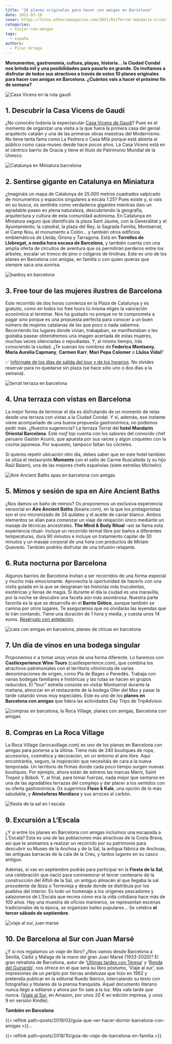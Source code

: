 ```yaml
---
title: "10 planes originales para hacer con amigas en Barcelona"
date: 2021-03-10
cover: https://fotos.etheriamagazine.com/2021/03/Terrat-mandarin-oriental-barcelona.jpg
categories: 
  - viajar-con-amigas
tags: 
  - españa
authors: 
  - Pilar Ortega
---
```


**Monumentos, gastronomía, cultura, playas, historia… la Ciudad Condal nos brinda mil y 
una posibilidades para pasarlo en grande. Os invitamos a disfrutar de todos sus 
atractivos a través de estos 10 planes originales para hacer con amigas en Barcelona. 
¿Cuántos vais a hacer el próximo fin de semana?** 

![Casa Vicens en la ruta gaudi](https://fotos.etheriamagazine.com/2020/08/planes-barcelona-casa-vicens.jpg "Casa Vicens, diseñada por Gaudí (Barcelona). © David Cardelus/ Casa Vicens")

## 1\. Descubrir la Casa Vicens de Gaudí

¿No conocéis todavía la espectacular [Casa Vicens de Gaudí](http://www.casavicens.org)? 
Pues es el momento de organizar una visita a la que fuera la primera casa del genial 
arquitecto catalán y una de las primeras obras maestras del Modernismo. No tiene tanta 
fama como La Pedrera o Casa Milá porque está abierta al público como casa-museo desde 
hace pocos años. La Casa Vicens está en el céntrico barrio de Gracia y tiene el título 
de Patrimonio Mundial de la Unesco. 

![Catalunya en Miniatura barcelona](https://fotos.etheriamagazine.com/2020/08/planes-mujeres-barcelona-Catalunya-en-Miniatura.jpg "Catalunya en Miniatura.")

## 2\. Sentirse gigante en Catalunya en Miniatura

¿Imagináis un mapa de Catalunya de 25.000 metros cuadrados salpicado de monumentos y 
espacios singulares a escala 1:25? Pues existe y, si vais en su busca, os sentiréis como 
verdaderos gigantes mientras dais un agradable paseo en plena naturaleza, descubriendo 
la geografía, arquitectura y cultura de esta comunidad autónoma. En Catalunya en 
Miniatura seguro que identificáis la plaza Sant Jaume, con la Generalitat y el 
Ayuntamiento; la catedral, la plaza del Rey, la Sagrada Familia, Montserrat, el Camp 
Nou, el monumento a Colón… y también otros edificios emblemáticos de Lleida, Girona y 
Tarragona. Está en **Torrelles de Llobregat, a media hora escasa de Barcelona**, y 
también cuenta con una amplia oferta de circuitos de aventura que os permitirán perderos 
entre los árboles, escalar un tronco de pino o colgaros de tirolinas. Este es uno de los 
planes en Barcelona con amigas, en familia o con quien quieras que siempre saca una 
sonrisa. 

![banksy en barcelona](https://fotos.etheriamagazine.com/2020/08/planes-amigas-barna-mundo-de-Banksy.jpg "Exposición “The World of Banksy – The Inmersive Experience'.")

## 3\. Free tour de las mujeres ilustres de Barcelona

Este recorrido de dos horas comienza en la Plaza de Catalunya y es gratuito, como en 
todos los free tours tú misma eliges la valoración económica al terminar. Nos ha gustado 
no porque no te comprometa a pagar sino porque es una propuesta perfecta para conocer a 
un buen número de mujeres catalanas de las que poco o nada sabemos. Recorriendo los 
lugares donde vivían, trabajaban, se manifestaban o les gustaba pasear obtendremos una 
imagen acertada de estas mujeres, muchas veces silenciadas o repudiadas. Y, al mismo 
tiempo, irás conociendo la ciudad. ¿Te suenan los nombres de **Federica Montseny**, 
**María Aurelia Capmany**, **Carmen Karr**, **Mari Pepa Colomer** o **Lluïsa Vidal**? 

✅ [Infórmate de los días de salida del tour y de los 
horarios](https://www.civitatis.com/es/barcelona/free-tour-mujeres-barcelona/?aid=10211). 
No olvides reservar para no quedarse sin plaza (se hace sólo uno o dos días a la 
semana). 

![terrat terraza en barcelona](https://fotos.etheriamagazine.com/2021/03/Terrat-mandarin-oriental-barcelona.jpg "Terrat, una terraza con vistas en Barcelona. © Mandarin Oriental Barcelona")

## 4\. Una terraza con vistas en Barcelona

La mejor forma de terminar el día es disfrutando de un momento de relax desde una 
terraza con vistas a la Ciudad Condal. Y si, además, ese instante viene acompañado de 
una buena propuesta gastronómica, no podemos pedir más. ¿Nuestra sugerencia? La terraza 
Terrat del **hotel Mandarin Oriental Barcelona**. Este _roof top_ cuenta con los sabores 
del conocido chef peruano Gastón Acurio, que apuesta por sus raíces y algún coqueteo con 
la cocina japonesa. Por supuesto, tampoco faltan los cócteles. 

Si quieres repetir ubicación otro día, debes saber que en este hotel también se sitúa el 
restaurante **Moments** con el sello de Carme Ruscalleda (y su hijo Raül Balam), una de 
las mejores chefs españolas (siete estrellas Michelin). 

![Aire Ancient Baths spas en barcelona con amigas](https://fotos.etheriamagazine.com/2020/08/planes-amigas-barcelona-spa-ancient-bath.jpg "Aire Ancient Baths, un planazo con amigas en Barcelona.")

## 5\. Mimos y sesión de spa en Aire Ancient Baths

¿Nos damos un baño de mimos? Os proponemos un exclusiva experiencia sensorial en **Aire 
Ancient Baths** (beaire.com), en la que los protagonistas son el oro micronizado de 24 
quilates y el aceite de caviar blanco. Ambos elementos se alían para comenzar un viaje 
de relajación único mediante un masaje de técnicas ancestrales. **The Mind & Body 
Ritual** –así se llama esta experiencia ritual– incluye un recorrido termal libre por 
baños a diferentes temperaturas, dura 90 minutos e incluye un tratamiento capilar de 30 
minutos y un masaje corporal de una hora con productos de Míriam Quevedo. También 
podréis disfrutar de una infusión relajante. 

## 6\. Ruta nocturna por Barcelona

Algunos barrios de Barcelona invitan a ser recorridos de una forma especial y mucho más 
emocionante. Aprovecha la oportunidad de hacerlo con una visita guiada en la que se 
desgranan las historias más truculentas, esotéricas y llenas de magia. Si durante el día 
la ciudad es una maravilla, por la noche se descubre una faceta aún más asombrosa. 
Nuestra parte favorita es la que se desarrolla en el **Barrio Gótico**, aunque también 
se camina por otros lugares. Te aseguramos que no olvidarás las leyendas que te irán 
contando. Tiene una duración de 1 hora y media, y cuesta unos 14 euros. [Resérvalo con 
antelación](https://www.civitatis.com/es/barcelona/tour-misterios-leyendas-barcelona/?aid=10211). 

![cata con amigas en barcelona, planes de chicas en barcelona](https://fotos.etheriamagazine.com/2020/08/planes-barcelona-amigas-catas.jpg "Una excursión con cata de vinos garantiza una buena terapia de risas.")

## 7\. Un día de vinos en una bodega singular

Proponemos ir a tomar unos vinos de una forma diferente. Lo haremos con 
**Castlexperience Wine Tours** (castlexperience.com), que combina los atractivos 
patrimoniales con el territorio vitivinícola de varias denominaciones de origen, como 
Pla de Bages o Penedès. Trabaja con varias bodegas familiares e históricas y las rutas 
se hacen en grupos reducidos. El “tour” estrella consiste en visitar Montserrat durante 
la mañana, almorzar en el restaurante de la bodega Oller del Mas y pasar la tarde 
catando vinos muy especiales. Este es uno de los **planes en Barcelona con amigas** que 
lidera las actividades Day Trips de TripAdvisor. 

![compras en barcelona, la Roca Village, planes con amigas, Barcelona con amigas](https://fotos.etheriamagazine.com/2020/08/planes-barcelona-compras-La-Roca-Village.jpg "Compras en © La Roca Village.")

## 8\. Compras en La Roca Village

La Roca Village (larocavillage.com) es uno de los planes en Barcelona con amigas para 
ponerse a la última. Tiene más de 240 boutiques de ropa, accesorios, cosmética y 
decoración, en un entorno al aire libre. Aquí encontraréis, seguro, la inspiración que 
necesitáis de cara a la nueva temporada. Un territorio de firmas donde cada poco tiempo 
surgen nuevas boutiques. Por ejemplo, ahora están de estreno las marcas Marni, Saint 
Tropez y Bóboli. Y, al final, para tomar fuerzas, nada mejor que sentarse en una de las 
agradables terrazas del complejo y dar placer a los sentidos con su oferta gastronómica. 
Os sugerimos **Flaxe & Kale**, una opción de lo más saludable, y **Atmósferas Mordisco** 
y sus arroces al carbón. 

![fiesta de la sal en l escala](https://fotos.etheriamagazine.com/2020/08/planes-la-escala-Fiesta-de-la-Sal.jpg "Fiesta de la Sal, en L’Escala. © Rafa Pérez/ Arxiu Imatges PTCBG")

## 9\. Excursión a L’Escala

¿Y si entre los planes en Barcelona con amigas incluimos una escapada a L’Escala? Esta 
es una de las poblaciones más atractivas de la Costa Brava, así que te animamos a 
realizar un recorrido por su patrimonio para descubrir su Museo de la Anchoa y de la 
Sal, la antigua fábrica de Anchoas, las antiguas barracas de la cala de la Creu, y 
tantos lugares en su casco antiguo. 

Además, si vas en septiembre podrás para participar en la **Fiesta de la Sal**, una 
celebración que nació para conmemorar el tercer centenario de la construcción del Alfolí 
de la Sal, un antiguo almacén al que llegaba la sal procedente de Ibiza o Torrevieja y 
desde donde se distribuía por los pueblos del interior. Es todo un homenaje a los 
orígenes pescadores y salazoneros de L’Escala que recrea cómo era la vida cotidiana hace 
más de 100 años. Hay una muestra de oficios marineros, se representan escenas 
tradicionales de la época, se organizan bailes populares... Se celebra **el tercer 
sábado de septiembre**. 

![viaje al sur, juan marse](https://fotos.etheriamagazine.com/2020/08/viaje-al-sur-juan-marse.jpg "'Viaje al Sur', de Juan Marsé, editado por Lumen.")

## 10. De Barcelona al Sur con Juan Marsé

¿Y si nos regalamos un viaje de libro? ¿Nos vamos desde Barcelona a Sevilla, Cádiz y 
Málaga de la mano del gran Juan Marsé (1933-2020)? El gran retratista de Barcelona, 
autor de ‘[Últimas tardes con Teresa](https://amzn.to/31H4C5q)’ y ‘[Ronda del 
Guinardó](https://amzn.to/3gF988z)’, nos ofrece en el que será su libro póstumo, ‘Viaje 
al sur’, sus impresiones de un periplo por tierras andaluzas que hizo en 1962 y 
pretendía publicar en la editorial Ruedo Ibérico, intercalando su texto con fotografías 
y titulares de la prensa franquista. Aquel documento literario nunca llegó a editarse y 
ahora por fin sale a la luz. Más vale tarde que nunca. ([Viaje al 
Sur](https://amzn.to/34KrKSd), en Amazon, por unos 20 € en edición impresa, y unos 9 en 
versión Kindle). 

**También en Barcelona** 

{{< reflink path=posts/2019/03/guia-que-ver-hacer-dormir-barcelona-con-amigas >}}... 

{{< reflink path=posts/2018/10/guia-de-viaje-de-barcelona-en-familia >}}.
